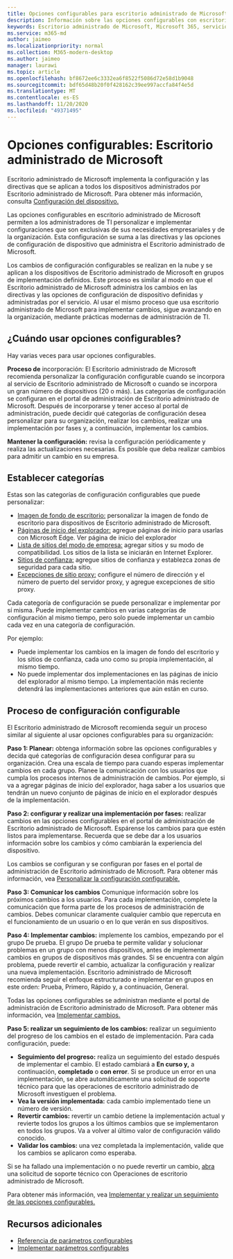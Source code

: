 ```yaml
---
title: Opciones configurables para escritorio administrado de Microsoft
description: Información sobre las opciones configurables con escritorio administrado de Microsoft
keywords: Escritorio administrado de Microsoft, Microsoft 365, servicio, documentación, configuración, configuración configurable
ms.service: m365-md
author: jaimeo
ms.localizationpriority: normal
ms.collection: M365-modern-desktop
ms.author: jaimeo
manager: laurawi
ms.topic: article
ms.openlocfilehash: bf8672ee6c3332ea6f8522f5086d72e58d1b9048
ms.sourcegitcommit: bdf65d48b20f0f428162c39ee997accfa84f4e5d
ms.translationtype: MT
ms.contentlocale: es-ES
ms.lasthandoff: 11/20/2020
ms.locfileid: "49371495"
---
```

# <a name="configurable-settings---microsoft-managed-desktop"></a>Opciones configurables: Escritorio administrado de Microsoft

Escritorio administrado de Microsoft implementa la configuración y las directivas que se aplican a todos los dispositivos administrados por Escritorio administrado de Microsoft. Para obtener más información, consulta [Configuración del dispositivo.](../service-description/device-policies.md)

Las opciones configurables en escritorio administrado de Microsoft permiten a los administradores de TI personalizar e implementar configuraciones que son exclusivas de sus necesidades empresariales y de la organización. Esta configuración se suma a las directivas y las opciones de configuración de dispositivo que administra el Escritorio administrado de Microsoft.  

Los cambios de configuración configurables se realizan en la nube y se aplican a los dispositivos de Escritorio administrado de Microsoft en grupos de implementación definidos. Este proceso es similar al modo en que el Escritorio administrado de Microsoft administra los cambios en las directivas y las opciones de configuración de dispositivo definidas y administradas por el servicio. Al usar el mismo proceso que usa escritorio administrado de Microsoft para implementar cambios, sigue avanzando en la organización, mediante prácticas modernas de administración de TI.

## <a name="when-to-use-configurable-settings"></a>¿Cuándo usar opciones configurables?

Hay varias veces para usar opciones configurables. 

**Proceso de** incorporación: El Escritorio administrado de Microsoft recomienda personalizar la configuración configurable cuando se incorpora al servicio de Escritorio administrado de Microsoft o cuando se incorpora un gran número de dispositivos (20 o más). Las categorías de configuración se configuran en el portal de administración de Escritorio administrado de Microsoft. Después de incorporarse y tener acceso al portal de administración, puede decidir qué categorías de configuración desea personalizar para su organización, realizar los cambios, realizar una implementación por fases y, a continuación, implementar los cambios.

**Mantener la configuración:** revisa la configuración periódicamente y realiza las actualizaciones necesarias. Es posible que deba realizar cambios para admitir un cambio en su empresa.   

## <a name="setting-categories"></a>Establecer categorías

Estas son las categorías de configuración configurables que puede personalizar:
- [Imagen de fondo de escritorio:](config-setting-ref.md#desktop-background-picture) personalizar la imagen de fondo de escritorio para dispositivos de Escritorio administrado de Microsoft. 
- [Páginas de inicio del explorador:](config-setting-ref.md#browser-start-pages) agregue páginas de inicio para usarlas con Microsoft Edge. Ver página de inicio del explorador
- [Lista de sitios del modo de empresa:](config-setting-ref.md#enterprise-mode-site-list-location) agregar sitios y su modo de compatibilidad. Los sitios de la lista se iniciarán en Internet Explorer. 
- [Sitios de confianza:](config-setting-ref.md#trusted-sites) agregue sitios de confianza y establezca zonas de seguridad para cada sitio. 
- [Excepciones de sitio proxy:](config-setting-ref.md#proxy) configure el número de dirección y el número de puerto del servidor proxy, y agregue excepciones de sitio proxy.

Cada categoría de configuración se puede personalizar e implementar por sí misma. Puede implementar cambios en varias categorías de configuración al mismo tiempo, pero solo puede implementar un cambio cada vez en una categoría de configuración.

Por ejemplo:
- Puede implementar los cambios en la imagen de fondo del escritorio y los sitios de confianza, cada uno como su propia implementación, al mismo tiempo. 
- No puede implementar dos implementaciones en las páginas de inicio del explorador al mismo tiempo. La implementación más reciente detendrá las implementaciones anteriores que aún están en curso.

## <a name="configurable-setting-process"></a>Proceso de configuración configurable

El Escritorio administrado de Microsoft recomienda seguir un proceso similar al siguiente al usar opciones configurables para su organización:

**Paso 1: Planear:** obtenga información sobre las opciones configurables y decida qué categorías de configuración desea configurar para su organización. Crea una escala de tiempo para cuando esperas implementar cambios en cada grupo. Planee la comunicación con los usuarios que cumpla los procesos internos de administración de cambios. Por ejemplo, si va a agregar páginas de inicio del explorador, haga saber a los usuarios que tendrán un nuevo conjunto de páginas de inicio en el explorador después de la implementación.  

**Paso 2: configurar y realizar una implementación por fases:** realizar cambios en las opciones configurables en el portal de administración de Escritorio administrado de Microsoft. Espárense los cambios para que estén listos para implementarse. Recuerda que se debe dar a los usuarios información sobre los cambios y cómo cambiarán la experiencia del dispositivo.   

Los cambios se configuran y se configuran por fases en el portal de administración de Escritorio administrado de Microsoft. Para obtener más información, vea [Personalizar la configuración configurable.](config-setting-ref.md) 

**Paso 3: Comunicar los cambios** Comunique información sobre los próximos cambios a los usuarios. Para cada implementación, complete la comunicación que forma parte de los procesos de administración de cambios. Debes comunicar claramente cualquier cambio que repercuta en el funcionamiento de un usuario o en lo que verán en sus dispositivos.

**Paso 4: Implementar cambios:** implemente los cambios, empezando por el grupo De prueba. El grupo De prueba te permite validar y solucionar problemas en un grupo con menos dispositivos, antes de implementar cambios en grupos de dispositivos más grandes. Si se encuentra con algún problema, puede revertir el cambio, actualizar la configuración y realizar una nueva implementación. Escritorio administrado de Microsoft recomienda seguir el enfoque estructurado e implementar en grupos en este orden: Prueba, Primero, Rápido y, a continuación, General.   

Todas las opciones configurables se administran mediante el portal de administración de Escritorio administrado de Microsoft. Para obtener más información, vea [Implementar cambios.](config-setting-deploy.md) 

**Paso 5: realizar un seguimiento de los cambios:** realizar un seguimiento del progreso de los cambios en el estado de implementación. Para cada configuración, puede:
- **Seguimiento del progreso:** realiza un seguimiento del estado después de implementar el cambio. El estado cambiará a **En curso y,** a continuación, **completado** o **con error**. Si se produce un error en una implementación, se abre automáticamente una solicitud de soporte técnico para que las operaciones de escritorio administrado de Microsoft investiguen el problema.  
- **Vea la versión implementada:** cada cambio implementado tiene un número de versión.
- **Revertir cambios:** revertir un cambio detiene la implementación actual y revierte todos los grupos a los últimos cambios que se implementaron en todos los grupos. Va a volver al último valor de configuración válido conocido.
- **Validar los cambios:** una vez completada la implementación, valide que los cambios se aplicaron como esperaba.  

Si se ha fallado una implementación o no puede revertir un cambio, [abra](admin-support.md) una solicitud de soporte técnico con Operaciones de escritorio administrado de Microsoft. 

Para obtener más información, vea [Implementar y realizar un seguimiento de las opciones configurables.](config-setting-deploy.md)

## <a name="additional-resources"></a>Recursos adicionales
- [Referencia de parámetros configurables](config-setting-ref.md) 
- [Implementar parámetros configurables](config-setting-deploy.md) 
